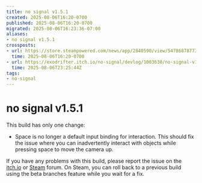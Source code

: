 ```yaml
---
title: no signal v1.5.1
created: 2025-08-06T16:20-0700
published: 2025-08-06T16:20-0700
migrated: 2025-08-06T16:23:36-07:00
aliases:
- no signal v1.5.1
crossposts:
- url: https://store.steampowered.com/news/app/2840590/view/547868787733430577
  time: 2025-08-06T16:20-0700
- url: https://exodrifter.itch.io/no-signal/devlog/1003630/no-signal-v151
  time: 2025-08-06T23:25:44Z
tags:
- no-signal
---
```


# no signal v1.5.1

This build has only one change:

- Space is no longer a default input binding for interaction. This should fix the issue where you can inadvertently interact with objects while pressing space to move the camera up. 

If you have any problems with this build, please report the issue on the [itch.io](https://exodrifter.itch.io/no-signal/community) or [Steam](https://steamcommunity.com/app/2840590/discussions/) forum. On Steam, you can roll back to a previous build using the beta branches feature while you wait for a fix.
